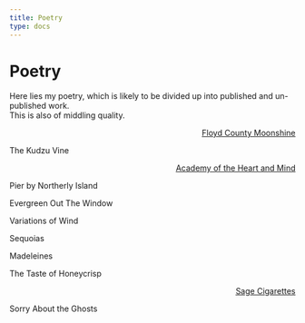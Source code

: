 ```yaml
---
title: Poetry
type: docs
---
```


# Poetry  

Here lies my poetry, which is likely to be divided up into published and un-published work.  
This is also of middling quality.

<a href="https://www.floydshine.com/index.html"><p style="text-align:right; text-decoration:underline;">Floyd County Moonshine</p></a>

The Kudzu Vine

<a href="https://academyoftheheartandmind.com/2023/11/08/pier-by-northerly-island-and-other-poems"><p style="text-align:right; text-decoration:underline;">Academy of the Heart and Mind</p></a>

Pier by Northerly Island

Evergreen Out The Window

Variations of Wind

Sequoias

Madeleines

The Taste of Honeycrisp

<a href="https://www.sagecigarettes.com/?p=2639"><p style="text-align:right; text-decoration:underline;">Sage Cigarettes</p></a>

Sorry About the Ghosts